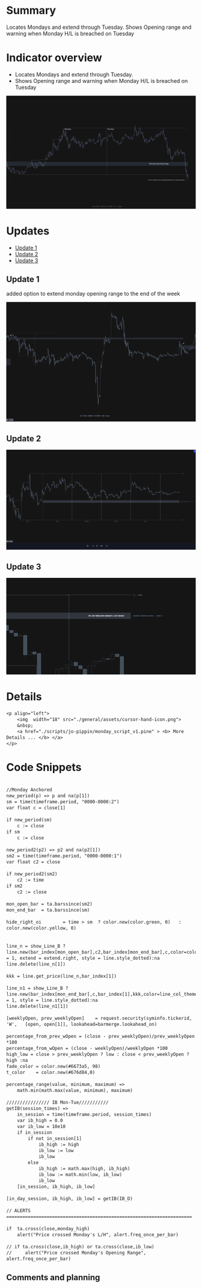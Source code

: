 # Summary 
Locates Mondays and extend through Tuesday. Shows Opening range and warning when Monday H/L is breached on Tuesday 

# Indicator overview
* Locates Mondays and extend through Tuesday. 
* Shows Opening range and warning when Monday H/L is breached on Tuesday 

![description](./assets/monday_script_v1/description.png?raw=true)

# Updates
- [Update 1](#update1)
- [Update 2](#update2)
- [Update 3](#update3)

## Update 1

added option to extend monday opening range to the end of the week

![update1](./assets/monday_script_v1/update_01.png)

## Update 2

![update2](./assets/monday_script_v1/update_02.png)

## Update 3

![update3](./assets/monday_script_v1/update_03.png)

# Details

    <p align="left">
		<img  width="18" src="./general/assets/cursor-hand-icon.png"> 
		&nbsp;
		<a href="./scripts/jo-pippin/monday_script_v1.pine" > <b> More Details ... </b> </a>
	</p>

# Code Snippets

```pine

//Monday Anchored
new_period(p) => p and na(p[1])
sm = time(timeframe.period, "0000-0000:2")
var float c = close[1]

if new_period(sm)
    c := close   
if sm
    c := close

new_period2(p2) => p2 and na(p2[1])
sm2 = time(timeframe.period, "0000-0000:1")
var float c2 = close

if new_period2(sm2)
    c2 := time   
if sm2
    c2 := close     

mon_open_bar = ta.barssince(sm2)
mon_end_bar  = ta.barssince(sm)    

hide_right_oi        = time > sm  ? color.new(color.green, 0)   : color.new(color.yellow, 0) 


line_n = show_Line_B ? line.new(bar_index[mon_open_bar],c2,bar_index[mon_end_bar],c,color=color.new(color.green,100),width = 1, extend = extend.right, style = line.style_dotted):na
line.delete(line_n[1])

kkk = line.get_price(line_n,bar_index[1])

line_n1 = show_Line_B ? line.new(bar_index[mon_end_bar],c,bar_index[1],kkk,color=line_col_theme,width = 1, style = line.style_dotted):na
line.delete(line_n1[1])

[weeklyOpen, prev_weeklyOpen]    = request.security(syminfo.tickerid, 'W',   [open, open[1]], lookahead=barmerge.lookahead_on)

percentage_from_prev_wOpen = (close - prev_weeklyOpen)/prev_weeklyOpen *100
percentage_from_wOpen = (close - weeklyOpen)/weeklyOpen *100
high_low = close > prev_weeklyOpen ? low : close < prev_weeklyOpen ? high :na
fade_color = color.new(#6673a5, 98)
t_color    = color.new(#676d84,0)

percentage_range(value, minimum, maximum) =>
    math.min(math.max(value, minimum), maximum)
	
//////////////// IB Mon-Tue///////////
getIB(session_times) =>
    in_session = time(timeframe.period, session_times)
    var ib_high = 0.0
    var ib_low = 10e10
    if in_session
        if not in_session[1]
            ib_high := high
            ib_low := low
            ib_low
        else
            ib_high := math.max(high, ib_high)
            ib_low := math.min(low, ib_low)
            ib_low
    [in_session, ib_high, ib_low]

[in_day_session, ib_high, ib_low] = getIB(IB_D)

// ALERTS =====================================================================

if  ta.cross(close,monday_high) 
    alert("Price crossed Monday's L/H", alert.freq_once_per_bar)

// if ta.cross(close,ib_high) or ta.cross(close,ib_low)
//     alert("Price crossed Monday's Opening Range", alert.freq_once_per_bar)

```

## Comments and planning